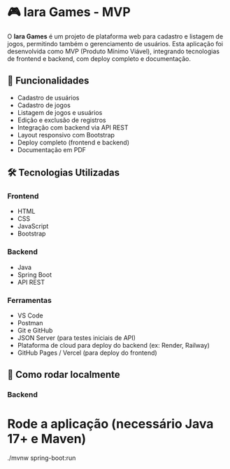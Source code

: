 # 🎮 Iara Games - MVP

O **Iara Games** é um projeto de plataforma web para cadastro e listagem de jogos, permitindo também o gerenciamento de usuários. Esta aplicação foi desenvolvida como MVP (Produto Mínimo Viável), integrando tecnologias de frontend e backend, com deploy completo e documentação.

## 🧩 Funcionalidades

- Cadastro de usuários
- Cadastro de jogos
- Listagem de jogos e usuários
- Edição e exclusão de registros
- Integração com backend via API REST
- Layout responsivo com Bootstrap
- Deploy completo (frontend e backend)
- Documentação em PDF

## 🛠️ Tecnologias Utilizadas

### Frontend
- HTML
- CSS
- JavaScript
- Bootstrap

### Backend
- Java
- Spring Boot
- API REST

### Ferramentas
- VS Code
- Postman
- Git e GitHub
- JSON Server (para testes iniciais de API)
- Plataforma de cloud para deploy do backend (ex: Render, Railway)
- GitHub Pages / Vercel (para deploy do frontend)
## 📂 Como rodar localmente

### Backend
# Rode a aplicação (necessário Java 17+ e Maven)
./mvnw spring-boot:run
